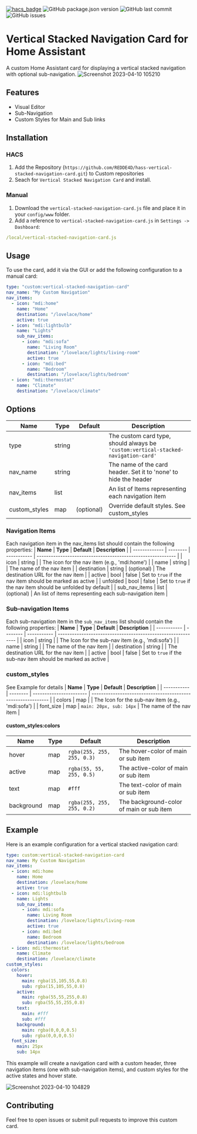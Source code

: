 [![hacs_badge](https://img.shields.io/badge/HACS-Custom-41BDF5.svg?style=for-the-badge)](https://github.com/hacs/integration)
![GitHub package.json version](https://img.shields.io/github/package-json/v/redde4d/hass-vertical-stacked-navigation-card?style=for-the-badge)
![GitHub last commit](https://img.shields.io/github/last-commit/redde4d/hass-vertical-stacked-navigation-card?style=for-the-badge)
![GitHub issues](https://img.shields.io/github/issues/redde4d/hass-vertical-stacked-navigation-card?style=for-the-badge)

# Vertical Stacked Navigation Card for Home Assistant

A custom Home Assistant card for displaying a vertical stacked navigation with optional sub-navigation.
![Screenshot 2023-04-10 105210](https://user-images.githubusercontent.com/12301042/230868340-aa03753e-18f8-458b-8ff7-bd182ed87439.png)

## Features

- Visual Editor
- Sub-Navigation
- Custom Styles for Main and Sub links

## Installation

### HACS

1. Add the Repository (`https://github.com/REDDE4D/hass-vertical-stacked-navigation-card.git`) to Custom repositories
2. Seach for `Vertical Stacked Navigation Card` and install.

### Manual

1. Download the `vertical-stacked-navigation-card.js` file and place it in your `config/www` folder.
2. Add a reference to `vertical-stacked-navigation-card.js` in `Settings -> Dashboard`:

```yaml
/local/vertical-stacked-navigation-card.js
```

## Usage

To use the card, add it via the GUI or add the following configuration to a manual card:

```yaml
type: "custom:vertical-stacked-navigation-card"
nav_name: "My Custom Navigation"
nav_items:
  - icon: "mdi:home"
    name: "Home"
    destination: "/lovelace/home"
    active: true
  - icon: "mdi:lightbulb"
    name: "Lights"
    sub_nav_items:
      - icon: "mdi:sofa"
        name: "Living Room"
        destination: "/lovelace/lights/living-room"
        active: true
      - icon: "mdi:bed"
        name: "Bedroom"
        destination: "/lovelace/lights/bedroom"
  - icon: "mdi:thermostat"
    name: "Climate"
    destination: "/lovelace/climate"
```

## Options

| **Name**      | **Type** | **Default** | **Description**                                                                    |
| ------------- | -------- | ----------- | ---------------------------------------------------------------------------------- |
| type          | string   |             | The custom card type, should always be `'custom:vertical-stacked-navigation-card'` |
| nav_name      | string   |             | The name of the card header. Set it to 'none' to hide the header                   |
| nav_items     | list     |             | An list of Items representing each navigation item                                 |
| custom_styles | map      | (optional)  | Override default styles. See custom_styles                                         |

### Navigation Items

Each navigation item in the nav_items list should contain the following properties:
| **Name** | **Type** | **Default** | **Description** |
| ------------- | -------- | ----------- | ----------------------------------------------------------- |
| icon | string | | The icon for the nav item (e.g., 'mdi:home') |
| name | string | | The name of the nav item |
| destination | string | (optional) | The destination URL for the nav item |
| active | bool | false | Set to `true` if the nav item should be marked as active |
| unfolded | bool | false | Set to `true` if the nav item should be unfolded by default |
| sub_nav_items | list | (optional) | An list of items representing each sub-navigation item |

### Sub-navigation Items

Each sub-navigation item in the `sub_nav_items` list should contain the following properties:
| **Name** | **Type** | **Default** | **Description** |
| ----------- | -------- | ----------- | ------------------------------------------------------------ |
| icon | string | | The Icon for the sub-nav item (e.g., 'mdi:sofa') |
| name | string | | The name of the nav item |
| destination | string | | The destination URL for the nav item |
| active | bool | false | Set to `true` if the sub-nav item should be marked as active |

### custom_styles

See Example for details
| **Name** | **Type** | **Default** | **Description** |
| ----------- | -------- | ----------------------- | ------------------------------------------------------------ |
| colors | map | | The Icon for the sub-nav item (e.g., 'mdi:sofa') |
| font_size | map | `main: 20px, sub: 14px` | The name of the nav item |

#### custom_styles:colors

| **Name**   | **Type** | **Default**                | **Description**                          |
| ---------- | -------- | -------------------------- | ---------------------------------------- |
| hover      | map      | `rgba(255, 255, 255, 0.3)` | The hover-color of main or sub item      |
| active     | map      | `rgba(55, 55, 255, 0.5)`   | The active-color of main or sub item     |
| text       | map      | `#fff`                     | The text-color of main or sub item       |
| background | map      | `rgba(255, 255, 255, 0.2)` | The background-color of main or sub item |

## Example

Here is an example configuration for a vertical stacked navigation card:

```yaml
type: custom:vertical-stacked-navigation-card
nav_name: My Custom Navigation
nav_items:
  - icon: mdi:home
    name: Home
    destination: /lovelace/home
    active: true
  - icon: mdi:lightbulb
    name: Lights
    sub_nav_items:
      - icon: mdi:sofa
        name: Living Room
        destination: /lovelace/lights/living-room
        active: true
      - icon: mdi:bed
        name: Bedroom
        destination: /lovelace/lights/bedroom
  - icon: mdi:thermostat
    name: Climate
    destination: /lovelace/climate
custom_styles:
  colors:
    hover:
      main: rgba(15,105,55,0.8)
      sub: rgba(15,105,55,0.8)
    active:
      main: rgba(55,55,255,0.8)
      sub: rgba(55,55,255,0.8)
    text:
      main: #fff
      sub: #fff
    background:
      main: rgba(0,0,0,0.5)
      sub: rgba(0,0,0,0.5)
  font_size:
    main: 25px
    sub: 14px
```

This example will create a navigation card with a custom header, three navigation items (one with sub-navigation items), and custom styles for the active states and hover state.

![Screenshot 2023-04-10 104829](https://user-images.githubusercontent.com/12301042/230867778-24ec7d60-da2d-4197-a1e6-226aa1187fff.png)

## Contributing

Feel free to open issues or submit pull requests to improve this custom card.

